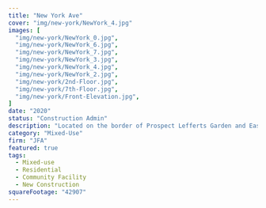 ```yaml
---
title: "New York Ave"
cover: "img/new-york/NewYork_4.jpg"
images: [
  "img/new-york/NewYork_0.jpg",
  "img/new-york/NewYork_6.jpg",
  "img/new-york/NewYork_7.jpg",
  "img/new-york/NewYork_3.jpg",
  "img/new-york/NewYork_4.jpg",
  "img/new-york/NewYork_2.jpg",
  "img/new-york/2nd-Floor.jpg",
  "img/new-york/7th-Floor.jpg",
  "img/new-york/Front-Elevation.jpg",
]
date: "2020"
status: "Construction Admin"
description: "Located on the border of Prospect Lefferts Garden and East Flatbush, this mixed-used building contains a ground floor community facility space and 39 dwelling units over 42,907 SF. The buildings amenities include laundry, 1,000 SF of recreation space, split between a gym and a lounge, as well as ample public outdoor terrace space. The buildings exterior is timeless with it's gray brick, metal panel, and large glass windows, while it's interior boasts a warm, welcoming palette with solid wood, gold accents, and deep blue paint and wallpapers throughout."
category: "Mixed-Use"
firm: "JFA"
featured: true
tags: 
  - Mixed-use 
  - Residential 
  - Community Facility
  - New Construction
squareFootage: "42907"
---
```

